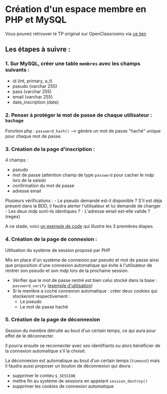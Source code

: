 # Création d'un espace membre en PHP et MySQL

Vous pouvez retrouver le TP original sur OpenClassrooms via [ce lien](https://openclassrooms.com/fr/courses/918836-concevez-votre-site-web-avec-php-et-mysql/917948-tp-creez-un-espace-membres)

## Les étapes à suivre :

### 1. Sur MySQL, créer une table `membres` avec les champs suivants :
  - id (int, primary, a_t)
  - pseudo (varchar 255)
  - pass (varchar 255)
  - email (varchar 255)
  - date_inscription (date)
### 2. Penser à protéger le mot de passe de chaque utilisateur : `hachage` 
   Fonction php : `password_hash()` --> génère un mot de passe "haché" unique pour chaque mot de passe.
### 3. Création de la page d'inscription :
   4 champs :
   - pseudo
   - mot de passe (attention champ de type `password` pour cacher le mdp lors de la saisie)
   - confirmation du mot de passe
   - adresse email
  
Plusieurs vérifications :
    - Le pseudo demandé est-il disponible ? S'il est déja présent dans la BDD, il faudra alerter l'utilisateur et lui demandé de changer
    - Les deux mdp sont-ils identiques ?
    - L'adresse email est-elle valide ? (regex)

A ce stade, voici [un exemple de code](https://openclassrooms.com/fr/courses/918836-concevez-votre-site-web-avec-php-et-mysql/917948-tp-creez-un-espace-membres#/id/r-2178953) qui illustre les 3 premières étapes.

### 4. Création de la page de connexion :

Utilisation du système de session proposé par PHP

Mis en place d'un système de connexion par pseudo et mot de passe ainsi que proposition d'une connexion automatique qui évite à l'utilisateur de rentrer son pseudo et son mdp lors de la prochaine session.

- Vérifier que le mot de passe rentré est bien celui stocké dans la base : `password_verify` ([exemple d'utilisation](https://openclassrooms.com/fr/courses/918836-concevez-votre-site-web-avec-php-et-mysql/917948-tp-creez-un-espace-membres#/id/r-2178970))
- Si le membre a coché connexion automatique : créer deux cookies qui stockeront respectivement :
  - Le pseudo
  - Le mot de passe haché

### 5. Création de la page de déconnexion

Session du membre détruite au bout d'un certain temps, ce qui aura pour effet de le déconnecter.

Il pourra ensuite se reconnecter avec ses identifiants ou alors bénéficier de la connexion automatique s'il la choisit.

La déconnexion est automatique au bout d'un certain temps (`timeout`) mais il faudra aussi proposer un bouton de déconnexion qui devra :
- supprimer le conteu `$_SESSION`
- mettre fin au système de sessions en appelant `session_destroy()`
- supprimer les cookies de connexion automatique